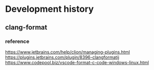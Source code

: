 # Development history

## clang-format
### reference
https://www.jetbrains.com/help/clion/managing-plugins.html  
https://plugins.jetbrains.com/plugin/8396-clangformatij  
https://www.codepool.biz/vscode-format-c-code-windows-linux.html  
​